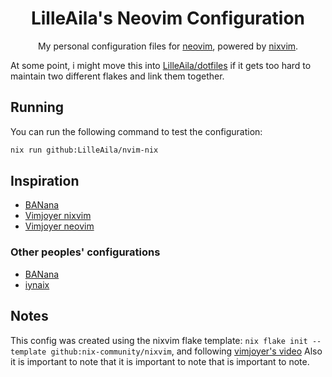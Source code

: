 <div align="center">

# LilleAila's Neovim Configuration
My personal configuration files for [neovim](https://neovim.io/), powered by [nixvim](https://github.com/nix-community/nixvim).

</div>

At some point, i might move this into [LilleAila/dotfiles](https://github.com/LilleAila/dotfiles) if it gets too hard to maintain two different flakes and link them together.

## Running
You can run the following command to test the configuration:
```bash
nix run github:LilleAila/nvim-nix
```

## Inspiration
- [BANana](https://banana.is-cool.dev/posts/configure-neovim-with-nix-meet-nixvim/)
- [Vimjoyer nixvim](https://www.youtube.com/watch?v=b641h63lqy0)
- [Vimjoyer neovim](https://www.youtube.com/watch?v=YZAnJ0rwREA)
### Other peoples' configurations
- [BANana](https://github.com/BANanaD3V/nixos-config/tree/master/home/shell/nixvim)
- [iynaix](https://github.com/iynaix/dotfiles/tree/main/home-manager/shell/neovim)

## Notes
This config was created using the nixvim flake template: `nix flake init --template github:nix-community/nixvim`, and following [vimjoyer's video](https://www.youtube.com/watch?v=b641h63lqy0)
Also it is important to note that it is important to note that is important to note.
